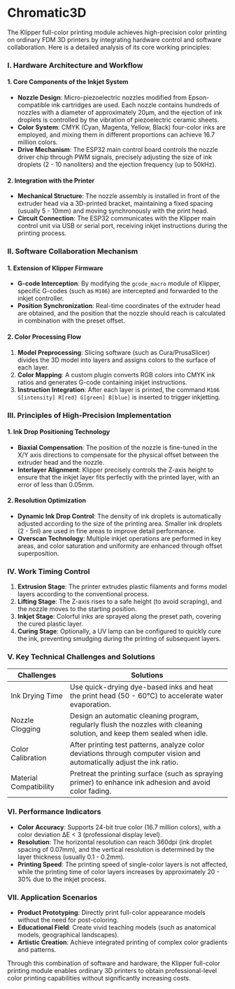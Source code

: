 # Chromatic3D
The Klipper full-color printing module achieves high-precision color printing on ordinary FDM 3D printers by integrating hardware control and software collaboration. Here is a detailed analysis of its core working principles:

### I. Hardware Architecture and Workflow
#### 1. Core Components of the Inkjet System
- **Nozzle Design**: Micro-piezoelectric nozzles modified from Epson-compatible ink cartridges are used. Each nozzle contains hundreds of nozzles with a diameter of approximately 20μm, and the ejection of ink droplets is controlled by the vibration of piezoelectric ceramic sheets.
- **Color System**: CMYK (Cyan, Magenta, Yellow, Black) four-color inks are employed, and mixing them in different proportions can achieve 16.7 million colors.
- **Drive Mechanism**: The ESP32 main control board controls the nozzle driver chip through PWM signals, precisely adjusting the size of ink droplets (2 - 10 nanoliters) and the ejection frequency (up to 50kHz).

#### 2. Integration with the Printer
- **Mechanical Structure**: The nozzle assembly is installed in front of the extruder head via a 3D-printed bracket, maintaining a fixed spacing (usually 5 - 10mm) and moving synchronously with the print head.
- **Circuit Connection**: The ESP32 communicates with the Klipper main control unit via USB or serial port, receiving inkjet instructions during the printing process.

### II. Software Collaboration Mechanism
#### 1. Extension of Klipper Firmware
- **G-code Interception**: By modifying the `gcode_macro` module of Klipper, specific G-codes (such as `M106`) are intercepted and forwarded to the inkjet controller.
- **Position Synchronization**: Real-time coordinates of the extruder head are obtained, and the position that the nozzle should reach is calculated in combination with the preset offset.

#### 2. Color Processing Flow
1. **Model Preprocessing**: Slicing software (such as Cura/PrusaSlicer) divides the 3D model into layers and assigns colors to the surface of each layer.
2. **Color Mapping**: A custom plugin converts RGB colors into CMYK ink ratios and generates G-code containing inkjet instructions.
3. **Instruction Integration**: After each layer is printed, the command `M106 S[intensity] R[red] G[green] B[blue]` is inserted to trigger inkjetting.

### III. Principles of High-Precision Implementation
#### 1. Ink Drop Positioning Technology
- **Biaxial Compensation**: The position of the nozzle is fine-tuned in the X/Y axis directions to compensate for the physical offset between the extruder head and the nozzle.
- **Interlayer Alignment**: Klipper precisely controls the Z-axis height to ensure that the inkjet layer fits perfectly with the printed layer, with an error of less than 0.05mm.

#### 2. Resolution Optimization
- **Dynamic Ink Drop Control**: The density of ink droplets is automatically adjusted according to the size of the printing area. Smaller ink droplets (2 - 5nl) are used in fine areas to improve detail performance.
- **Overscan Technology**: Multiple inkjet operations are performed in key areas, and color saturation and uniformity are enhanced through offset superposition.

### IV. Work Timing Control
1. **Extrusion Stage**: The printer extrudes plastic filaments and forms model layers according to the conventional process.
2. **Lifting Stage**: The Z-axis rises to a safe height (to avoid scraping), and the nozzle moves to the starting position.
3. **Inkjet Stage**: Colorful inks are sprayed along the preset path, covering the cured plastic layer.
4. **Curing Stage**: Optionally, a UV lamp can be configured to quickly cure the ink, preventing smudging during the printing of subsequent layers.

### V. Key Technical Challenges and Solutions
| **Challenges** | **Solutions** |
|----------------|-----------------------------------------------------------------------------|
| Ink Drying Time | Use quick-drying dye-based inks and heat the print head (50 - 60°C) to accelerate water evaporation. |
| Nozzle Clogging | Design an automatic cleaning program, regularly flush the nozzles with cleaning solution, and keep them sealed when idle. |
| Color Calibration | After printing test patterns, analyze color deviations through computer vision and automatically adjust the ink ratio. |
| Material Compatibility | Pretreat the printing surface (such as spraying primer) to enhance ink adhesion and avoid color fading. |

### VI. Performance Indicators
- **Color Accuracy**: Supports 24-bit true color (16.7 million colors), with a color deviation ΔE < 3 (professional display level).
- **Resolution**: The horizontal resolution can reach 360dpi (ink droplet spacing of 0.07mm), and the vertical resolution is determined by the layer thickness (usually 0.1 - 0.2mm).
- **Printing Speed**: The printing speed of single-color layers is not affected, while the printing time of color layers increases by approximately 20 - 30% due to the inkjet process.

### VII. Application Scenarios
- **Product Prototyping**: Directly print full-color appearance models without the need for post-coloring.
- **Educational Field**: Create vivid teaching models (such as anatomical models, geographical landscapes).
- **Artistic Creation**: Achieve integrated printing of complex color gradients and patterns.

Through this combination of software and hardware, the Klipper full-color printing module enables ordinary 3D printers to obtain professional-level color printing capabilities without significantly increasing costs. 
